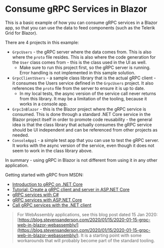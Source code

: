 # Consume gRPC Services in Blazor

This is a basic example of how you can consume gRPC services in a Blazor app, so that you can use the data to feed components (such as the Telerik Grid for Blazor).

There are 4 projects in this example:
* `GrpcUsers` - the gRPC server where the data comes from. This is also where the `proto` file resides. This is also where the code generation for the `User` class comes from - this is the class used in the UI as well.
    * Make sure to run this project first, so the gRPC server is running. Error handling is not implemented in this sample solution.
* `GrpcClientUsers` - a sample class library that is the actual gRPC client - it consumes the Users service defined in the `GrpcUsers` project. It also references the `proto` file from the server to ensure it is up to date.
    * In my local tests, the async version of the service call never returns from this library. It may be a limitation of the tooling, because it works in a console app.
* `GrpcInBlazor` - this is the Blazor project where the gRPC service is consumed. This is done through a standard .NET Core service in the Blazor project itself in order to promote code reusability - the general idea is that the class library that actually consumes the gRPC service should be UI independent and can be referenced from other projects as needed.
* `ConsoleApp1` - a simple test app that you can use to test the gRPC server. It works with the async version of the service, even though it does not seem to work in the class library above.

In summary - using gRPC in Blazor is not different from using it in any other application.

Getting started with gRPC from MSDN:

* [Introduction to gRPC on .NET Core](https://docs.microsoft.com/en-us/aspnet/core/grpc/?view=aspnetcore-3.0)
* [Tutorial: Create a gRPC client and server in ASP.NET Core](https://docs.microsoft.com/en-us/aspnet/core/tutorials/grpc/grpc-start?view=aspnetcore-3.0&tabs=visual-studio)
* [gRPC services with C#](https://docs.microsoft.com/en-us/aspnet/core/grpc/basics?view=aspnetcore-3.0)
* [gRPC services with ASP.NET Core](https://docs.microsoft.com/en-us/aspnet/core/grpc/aspnetcore?view=aspnetcore-3.0&tabs=visual-studio)
* [Call gRPC services with the .NET client](https://docs.microsoft.com/en-us/aspnet/core/grpc/client?view=aspnetcore-3.0)

>For WebAssembly applications, see this blog post dated 15 Jan 2020: [https://blog.stevensanderson.com/2020/01/15/2020-01-15-grpc-web-in-blazor-webassembly/](https://blog.stevensanderson.com/2020/01/15/2020-01-15-grpc-web-in-blazor-webassembly/). It is a starting point with some workarounds that will probably become part of the standard tooling.
